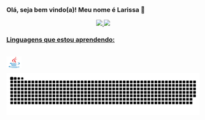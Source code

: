 ### Olá, seja bem vindo(a)! Meu nome é Larissa 👋
<div align="center">
  <a href="https://github.com/rafaballerini">
  <img height="150em" src="https://github-readme-stats.vercel.app/api?username=holandalarissa&show_icons=true&theme=midnight-purple&include_all_commits=true&count_public=true"/>
  <img height="150em" src="https://github-readme-stats.vercel.app/api/top-langs/?username=holandalarissa&layout=compact&langs_count=7&theme=midnight-purple"/>
</div>

### Linguagens que estou aprendendo:
<div style="display: inline_block"><br>
  <img align="center" alt="Java" height="30" width="40" src="https://raw.githubusercontent.com/devicons/devicon/master/icons/java/java-original.svg">
  

![Snake animation](https://github.com/holandalarissa/holandalarissa/blob/output/github-contribution-grid-snake.svg)
